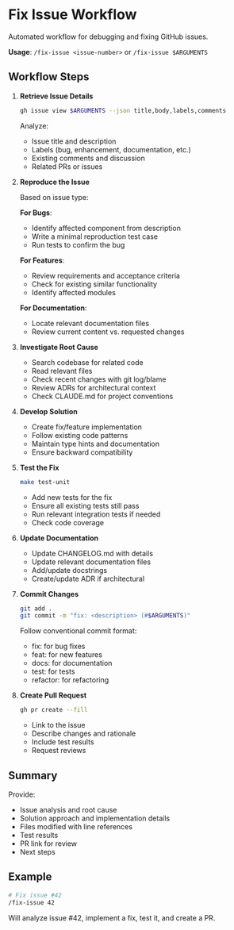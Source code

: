 # Fix Issue Workflow

Automated workflow for debugging and fixing GitHub issues.

**Usage**: `/fix-issue <issue-number>` or `/fix-issue $ARGUMENTS`

## Workflow Steps

1. **Retrieve Issue Details**
   ```bash
   gh issue view $ARGUMENTS --json title,body,labels,comments
   ```

   Analyze:
   - Issue title and description
   - Labels (bug, enhancement, documentation, etc.)
   - Existing comments and discussion
   - Related PRs or issues

2. **Reproduce the Issue**

   Based on issue type:

   **For Bugs**:
   - Identify affected component from description
   - Write a minimal reproduction test case
   - Run tests to confirm the bug

   **For Features**:
   - Review requirements and acceptance criteria
   - Check for existing similar functionality
   - Identify affected modules

   **For Documentation**:
   - Locate relevant documentation files
   - Review current content vs. requested changes

3. **Investigate Root Cause**

   - Search codebase for related code
   - Read relevant files
   - Check recent changes with git log/blame
   - Review ADRs for architectural context
   - Check CLAUDE.md for project conventions

4. **Develop Solution**

   - Create fix/feature implementation
   - Follow existing code patterns
   - Maintain type hints and documentation
   - Ensure backward compatibility

5. **Test the Fix**

   ```bash
   make test-unit
   ```

   - Add new tests for the fix
   - Ensure all existing tests still pass
   - Run relevant integration tests if needed
   - Check code coverage

6. **Update Documentation**

   - Update CHANGELOG.md with details
   - Update relevant documentation files
   - Add/update docstrings
   - Create/update ADR if architectural

7. **Commit Changes**

   ```bash
   git add .
   git commit -m "fix: <description> (#$ARGUMENTS)"
   ```

   Follow conventional commit format:
   - fix: for bug fixes
   - feat: for new features
   - docs: for documentation
   - test: for tests
   - refactor: for refactoring

8. **Create Pull Request**

   ```bash
   gh pr create --fill
   ```

   - Link to the issue
   - Describe changes and rationale
   - Include test results
   - Request reviews

## Summary

Provide:
- Issue analysis and root cause
- Solution approach and implementation details
- Files modified with line references
- Test results
- PR link for review
- Next steps

## Example

```bash
# Fix issue #42
/fix-issue 42
```

Will analyze issue #42, implement a fix, test it, and create a PR.
